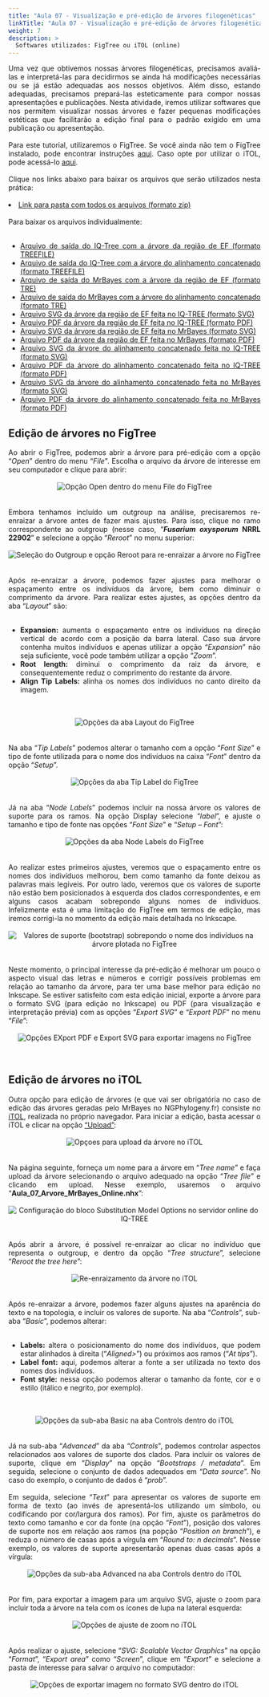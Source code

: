 ```yaml
---
title: "Aula 07 - Visualização e pré-edição de árvores filogenéticas"
linkTitle: "Aula 07 - Visualização e pré-edição de árvores filogenéticas"
weight: 7
description: >
  Softwares utilizados: FigTree ou iTOL (online)
---
```

<div align="justify">
Uma vez que obtivemos nossas árvores filogenéticas, precisamos avaliá-las e interpretá-las para decidirmos se ainda há modificações necessárias ou se já estão adequadas aos nossos objetivos. Além disso, estando adequadas, precisamos prepará-las esteticamente para compor nossas apresentações e publicações. Nesta atividade, iremos utilizar softwares que nos permitem visualizar nossas árvores e fazer pequenas modificações estéticas que facilitarão a edição final para o padrão exigido em uma publicação ou apresentação.
<br><br>
Para este tutorial, utilizaremos o FigTree. Se você ainda não tem o FigTree instalado, pode encontrar instruções <a href="https://gstreinamentoeconsultoria.netlify.app/filogenia_/2025_01/download/figtree">aqui</a>. Caso opte por utilizar o iTOL, pode acessá-lo <a href="https://itol.embl.de/">aqui</a>.
<br><br>
Clique nos links abaixo para baixar os arquivos que serão utilizados nesta prática:
<br><br>
<li><a href="https://github.com/desirrepetters/cursodefilogenia.ufpr/raw/master/userguide/content/pt-br/docs/praticas/example_files/aula_07/aula_07.zip">Link para pasta com todos os arquivos (formato zip)</a></li>
<br>
Para baixar os arquivos individualmente:
<br><br>
<ul>
<li><a href="https://github.com/desirrepetters/cursodefilogenia.ufpr/raw/master/userguide/content/pt-br/docs/praticas/example_files/aula_07/Aula_07_Arvore_EF_IQTREE.treefile">Arquivo de saída do IQ-Tree com a árvore da região de EF (formato TREEFILE)</a></li>
<li><a href="https://github.com/desirrepetters/cursodefilogenia.ufpr/raw/master/userguide/content/pt-br/docs/praticas/example_files/aula_07/Aula_07_Arvore_EFTUB_IQTREE.treefile">Arquivo de saída do IQ-Tree com a árvore do alinhamento concatenado (formato TREEFILE)</a></li>
<li><a href="https://github.com/desirrepetters/cursodefilogenia.ufpr/raw/master/userguide/content/pt-br/docs/praticas/example_files/aula_07/Aula_07_Arvore_EF_MrBayes.tre">Arquivo de saída do MrBayes com a árvore da região de EF (formato TRE)</a></li>
<li><a href="https://github.com/desirrepetters/cursodefilogenia.ufpr/raw/master/userguide/content/pt-br/docs/praticas/example_files/aula_07/Aula_07_Arvore_EFTUB_MrBayes.tre">Arquivo de saída do MrBayes com a árvore do alinhamento concatenado (formato TRE)</a></li>
<li><a href="https://github.com/desirrepetters/cursodefilogenia.ufpr/raw/master/userguide/content/pt-br/docs/praticas/example_files/aula_07/Aula_07_Arvore_EF_IQTREE.svg">Arquivo SVG da árvore da região de EF feita no IQ-TREE (formato SVG)</a></li>
<li><a href="https://github.com/desirrepetters/cursodefilogenia.ufpr/raw/master/userguide/content/pt-br/docs/praticas/example_files/aula_07/Aula_07_Arvore_EF_IQTREE.pdf">Arquivo PDF da árvore da região de EF feita no IQ-TREE (formato PDF)</a></li>
<li><a href="https://github.com/desirrepetters/cursodefilogenia.ufpr/raw/master/userguide/content/pt-br/docs/praticas/example_files/aula_07/Aula_07_Arvore_EF_MrBayes.svg">Arquivo SVG da árvore da região de EF feita no MrBayes (formato SVG)</a></li>
<li><a href="https://github.com/desirrepetters/cursodefilogenia.ufpr/raw/master/userguide/content/pt-br/docs/praticas/example_files/aula_07/Aula_07_Arvore_EF_MrBayes.pdf">Arquivo PDF da árvore da região de EF feita no MrBayes (formato PDF)</a></li>
<li><a href="https://github.com/desirrepetters/cursodefilogenia.ufpr/raw/master/userguide/content/pt-br/docs/praticas/example_files/aula_07/Aula_07_Arvore_EFTUB_IQTREE.svg">Arquivo SVG da árvore do alinhamento concatenado feita no IQ-TREE (formato SVG)</a></li>
<li><a href="https://github.com/desirrepetters/cursodefilogenia.ufpr/raw/master/userguide/content/pt-br/docs/praticas/example_files/aula_07/Aula_07_Arvore_EFTUB_IQTREE.pdf">Arquivo PDF da árvore do alinhamento concatenado feita no IQ-TREE (formato PDF)</a></li>
<li><a href="https://github.com/desirrepetters/cursodefilogenia.ufpr/raw/master/userguide/content/pt-br/docs/praticas/example_files/aula_07/Aula_07_Arvore_EFTUB_MrBayes.svg">Arquivo SVG da árvore do alinhamento concatenado feita no MrBayes (formato SVG)</a></li>
<li><a href="https://github.com/desirrepetters/cursodefilogenia.ufpr/raw/master/userguide/content/pt-br/docs/praticas/example_files/aula_07/Aula_07_Arvore_EFTUB_MrBayes.pdf">Arquivo PDF da árvore do alinhamento concatenado feita no MrBayes (formato PDF)</a></li>
</ul>
</div>

## Edição de árvores no FigTree

<div align="justify">
Ao abrir o FigTree, podemos abrir a árvore para pré-edição com a opção “<i>Open</i>” dentro do menu “<i>File</i>". Escolha o arquivo da árvore de interesse em seu computador e clique para abrir:
<br><br>
<center>
<img src="https://raw.githubusercontent.com/desirrepetters/cursodefilogenia.ufpr/master/userguide/content/pt-br/docs/praticas/img/aula_07/aula_07_1.png" alt="Opção Open dentro do menu File do FigTree" align="center">
</center>
<br><br>
Embora tenhamos incluído um outgroup na análise, precisaremos re-enraizar a árvore antes de fazer mais ajustes. Para isso, clique no ramo correspondente ao outgroup (nesse caso, “<b><i>Fusarium oxysporum</i> NRRL 22902</b>” e selecione a opção “<i>Reroot</i>” no menu superior:
<br><br>
<center>
<img src="https://raw.githubusercontent.com/desirrepetters/cursodefilogenia.ufpr/master/userguide/content/pt-br/docs/praticas/img/aula_07/aula_07_2.png" alt="Seleção do Outgroup e opção Reroot para re-enraizar a árvore no FigTree" align="center">
</center>
<br><br>
Após re-enraizar a árvore, podemos fazer ajustes para melhorar o espaçamento entre os indivíduos da árvore, bem como diminuir o comprimento da árvore. Para realizar estes ajustes, as opções dentro da aba “<i>Layout</i>” são:
<br><br>
<ul>
<li><b>Expansion:</b> aumenta o espaçamento entre os indivíduos na direção vertical de acordo com a posição da barra lateral. Caso sua árvore contenha muitos indivíduos e apenas utilizar a opção “<i>Expansion</i>” não seja suficiente, você pode também utilizar a opção “<i>Zoom</i>”.</li>
<li><b>Root length:</b> diminui o comprimento da raiz da árvore, e consequentemente reduz o comprimento do restante da árvore.</li>
<li><b>Align Tip Labels:</b> alinha os nomes dos indivíduos no canto direito da imagem.</li>
</ul>
<br><br>
<center>
<img src="https://raw.githubusercontent.com/desirrepetters/cursodefilogenia.ufpr/master/userguide/content/pt-br/docs/praticas/img/aula_07/aula_07_3.png" alt="Opções da aba Layout do FigTree" align="center">
</center>
<br><br>
Na aba “<i>Tip Labels</i>” podemos alterar o tamanho com a opção “<i>Font Size</i>” e tipo de fonte utilizada para o nome dos indivíduos na caixa “<i>Font</i>” dentro da opção “<i>Setup</i>”.
<br><br>
<center>
<img src="https://raw.githubusercontent.com/desirrepetters/cursodefilogenia.ufpr/master/userguide/content/pt-br/docs/praticas/img/aula_07/aula_07_4.png" alt="Opções da aba Tip Label do FigTree" align="center">
</center>
<br><br>
Já na aba “<i>Node Labels</i>” podemos incluir na nossa árvore os valores de suporte para os ramos. Na opção Display selecione “<i>label</i>”, e ajuste o tamanho e tipo de fonte nas opções “<i>Font Size</i>” e “<i>Setup – Font</i>”:
<br><br>
<center>
<img src="https://raw.githubusercontent.com/desirrepetters/cursodefilogenia.ufpr/master/userguide/content/pt-br/docs/praticas/img/aula_07/aula_07_5.png" alt="Opções da aba Node Labels do FigTree" align="center">
</center>
<br><br>
Ao realizar estes primeiros ajustes, veremos que o espaçamento entre os nomes dos indivíduos melhorou, bem como tamanho da fonte deixou as palavras mais legíveis. Por outro lado, veremos que os valores de suporte não estão bem posicionados à esquerda dos clados correspondentes, e em alguns casos acabam sobrepondo alguns nomes de indivíduos. Infelizmente esta é uma limitação do FigTree em termos de edição, mas iremos corrigi-la no momento da edição mais detalhada no Inkscape. 
<br><br>
<center>
<img src="https://raw.githubusercontent.com/desirrepetters/cursodefilogenia.ufpr/master/userguide/content/pt-br/docs/praticas/img/aula_07/aula_07_6.png" alt="Valores de suporte (bootstrap) sobrepondo o nome dos indivíduos na árvore plotada no FigTree" align="center">
</center>
<br><br>
Neste momento, o principal interesse da pré-edição é melhorar um pouco o aspecto visual das letras e números e corrigir possíveis problemas em relação ao tamanho da árvore, para ter uma base melhor para edição no Inkscape. Se estiver satisfeito com esta edição inicial, exporte a árvore para o formato SVG (para edição no Inkscape) ou PDF (para visualização e interpretação prévia) com as opções “<i>Export SVG</i>” e “<i>Export PDF</i>” no menu “<i>File</i>”:
<br><br>
<center>
<img src="https://raw.githubusercontent.com/desirrepetters/cursodefilogenia.ufpr/master/userguide/content/pt-br/docs/praticas/img/aula_07/aula_07_7.png" alt="Opções EXport PDF e Export SVG para exportar imagens no FigTree" align="center">
</center>
<br><br>
</div>

## Edição de árvores no iTOL

<div align="justify">
Outra opção para edição de árvores (e que vai ser obrigatória no caso de edição das árvores geradas pelo MrBayes no NGPhylogeny.fr) consiste no <a href="https://itol.embl.de/">iTOL</a>, realizada no próprio navegador. Para iniciar a edição, basta acessar o iTOL e clicar na opção <a href="https://itol.embl.de/upload.cgi">“Upload”</a>:
<br><br>
<center>
<img src="https://raw.githubusercontent.com/desirrepetters/cursodefilogenia.ufpr/master/userguide/content/pt-br/docs/praticas/img/aula_07/aula_07_8.png" alt="Opçoes para upload da árvore no iTOL" align="center">
</center>
<br><br>
Na página seguinte, forneça um nome para a árvore em “<i>Tree name</i>” e faça upload da árvore selecionando o arquivo adequado na opção “<i>Tree file</i>” e clicando em upload. Nesse exemplo, usaremos o arquivo “<b>Aula_07_Arvore_MrBayes_Online.nhx</b>”:
<br><br>
<center>
<img src="https://raw.githubusercontent.com/desirrepetters/cursodefilogenia.ufpr/master/userguide/content/pt-br/docs/praticas/img/aula_07/aula_07_9.png" alt="Configuração do bloco Substitution Model Options no servidor online do IQ-TREE" align="center">
</center>
<br><br>
Após abrir a árvore, é possível re-enraizar ao clicar no indivíduo que representa o outgroup, e dentro da opção “<i>Tree structure</i>”, selecione “<i>Reroot the tree here</i>”:
<br><br>
<center>
<img src="https://raw.githubusercontent.com/desirrepetters/cursodefilogenia.ufpr/master/userguide/content/pt-br/docs/praticas/img/aula_07/aula_07_10.png" alt="Re-enraizamento da árvore no iTOL" align="center">
</center>
<br><br>
Após re-enraizar a árvore, podemos fazer alguns ajustes na aparência do texto e na topologia, e incluir os valores de suporte. Na aba “<i>Controls</i>”, sub-aba “<i>Basic</i>”, podemos alterar:
<br><br>
<ul>
<li><b>Labels:</b> altera o posicionamento do nome dos indivíduos, que podem estar alinhados à direita (“<i>Aligned></i>”) ou próximos aos ramos (“<i>At tips</i>”).</li>
<li><b>Label font:</b> aqui, podemos alterar a fonte a ser utilizada no texto dos nomes dos indivíduos.</li>
<li><b>Font style:</b> nessa opção podemos alterar o tamanho da fonte, cor e o estilo (itálico e negrito, por exemplo).</li>
</ul>
<br><br>
<center>
<img src="https://raw.githubusercontent.com/desirrepetters/cursodefilogenia.ufpr/master/userguide/content/pt-br/docs/praticas/img/aula_07/aula_07_11.png" alt="Opções da sub-aba Basic na aba Controls dentro do iTOL" align="center">
</center>
<br><br>
Já na sub-aba “<i>Advanced</i>” da aba “<i>Controls</i>", podemos controlar aspectos relacionados aos valores de suporte dos clados. Para incluir os valores de suporte, clique em “<i>Display</i>” na opção “<i>Bootstraps / metadata</i>”. Em seguida, selecione o conjunto de dados adequados em “<i>Data source</i>”. No caso do exemplo, o conjunto de dados é “<i>prob</i>”. 
<br><br>
Em seguida, selecione “<i>Text</i>” para apresentar os valores de suporte em forma de texto (ao invés de apresentá-los utilizando um símbolo, ou codificando por cor/largura dos ramos). Por fim, ajuste os parâmetros do texto como tamanho e cor da fonte (na opção “<i>Font</i>”), posição dos valores de suporte nos em relação aos ramos (na popção “<i>Position on branch</i>”), e reduza o número de casas após a vírgula em “<i>Round to: n decimals</i>”. Nesse exemplo, os valores de suporte apresentarão apenas duas casas após a vírgula:
<br><br>
<center>
<img src="https://raw.githubusercontent.com/desirrepetters/cursodefilogenia.ufpr/master/userguide/content/pt-br/docs/praticas/img/aula_07/aula_07_12.png" alt="Opções da sub-aba Advanced na aba Controls dentro do iTOL" align="center">
</center>
<br><br>
Por fim, para exportar a imagem para um arquivo SVG, ajuste o zoom para incluir toda a árvore na tela com os ícones de lupa na lateral esquerda: 
<br><br>
<center>
<img src="https://raw.githubusercontent.com/desirrepetters/cursodefilogenia.ufpr/master/userguide/content/pt-br/docs/praticas/img/aula_07/aula_07_13.png" alt="Opções de ajuste de zoom no iTOL" align="center">
</center>
<br><br>
Após realizar o ajuste, selecione “<i>SVG: Scalable Vector Graphics</i>” na opção “<i>Format</i>”, “<i>Export area</i>” como “<i>Screen</i>”, clique em “<i>Export</i>” e selecione a pasta de interesse para salvar o arquivo no computador:
<br><br>
<center>
<img src="https://raw.githubusercontent.com/desirrepetters/cursodefilogenia.ufpr/master/userguide/content/pt-br/docs/praticas/img/aula_07/aula_07_14.png" alt="Opções de exportar imagem no formato SVG dentro do iTOL" align="center">
</center>
<br><br>
</div>




